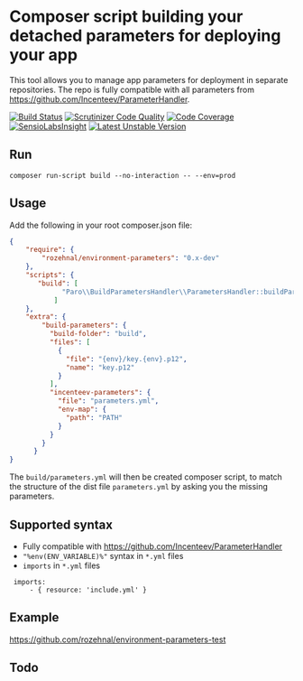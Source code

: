 # Composer script building your detached parameters for deploying your app

This tool allows you to manage app parameters for deployment in separate repositories. The repo is fully 
compatible with all parameters from https://github.com/Incenteev/ParameterHandler.


[![Build Status](https://travis-ci.org/rozehnal/environment-parameters.png)](https://travis-ci.org/rozehnal/environment-parameters)
[![Scrutinizer Code Quality](https://scrutinizer-ci.com/g/rozehnal/environment-parameters/badges/quality-score.png?b=master)](https://scrutinizer-ci.com/g/rozehnal/environment-parameters/?branch=master)
[![Code Coverage](https://scrutinizer-ci.com/g/rozehnal/environment-parameters/badges/coverage.png?b=master)](https://scrutinizer-ci.com/g/rozehnal/environment-parameters/?branch=master)
[![SensioLabsInsight](https://insight.sensiolabs.com/projects/6e3890ac-6436-4166-afd4-f87d089e1774/mini.png)](https://insight.sensiolabs.com/projects/6e3890ac-6436-4166-afd4-f87d089e1774)
[![Latest Unstable Version](https://poser.pugx.org/rozehnal/environment-parameters/v/unstable.png)](https://packagist.org/packages/rozehnal/environment-parameters/)

## Run
``composer run-script build --no-interaction -- --env=prod``

## Usage
Add the following in your root composer.json file:

```json
{
    "require": {
        "rozehnal/environment-parameters": "0.x-dev"
    },
    "scripts": {
       "build": [
             "Paro\\BuildParametersHandler\\ParametersHandler::buildParameters"
           ]
    },
    "extra": {
        "build-parameters": {
          "build-folder": "build",
          "files": [
			{
			  "file": "{env}/key.{env}.p12",
			  "name": "key.p12"
			}
          ],
          "incenteev-parameters": {
            "file": "parameters.yml",
            "env-map": {
              "path": "PATH"
            }
          }
        }
      }
}
```

The ``build/parameters.yml`` will then be created
composer script, to match the structure of the dist file ``parameters.yml``
by asking you the missing parameters.

## Supported syntax
 - Fully compatible with https://github.com/Incenteev/ParameterHandler
 - ``"%env(ENV_VARIABLE)%"`` syntax in ``*.yml`` files
 - ``imports`` in ``*.yml`` files
```
 imports:
     - { resource: 'include.yml' }
```
## Example
https://github.com/rozehnal/environment-parameters-test

## Todo

